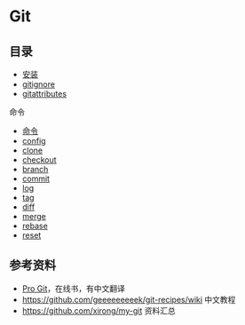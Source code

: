 # Git

## 目录

- [安装](install.md)
- [gitignore](gitignore.md)
- [gitattributes](gitattributes.md)

命令

- [命令](commands/index.md)
- [config](commands/config.md)
- [clone](commands/clone.md)
- [checkout](commands/checkout.md)
- [branch](commands/branch.md)
- [commit](commands/commit.md)
- [log](commands/log.md)
- [tag](commands/tag.md)
- [diff](commands/diff.md)
- [merge](commands/merge.md)
- [rebase](commands/rebase.md)
- [reset](commands/reset.md)

## 参考资料

- [Pro Git](https://git-scm.com/book/en/v2)，在线书，有中文翻译
- <https://github.com/geeeeeeeeek/git-recipes/wiki> 中文教程
- <https://github.com/xirong/my-git> 资料汇总
